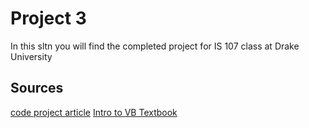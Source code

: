 # Project 3
In this sltn you will find the completed project for IS 107 class at Drake University 

## Sources 
[code project article](https://www.codeproject.com/Questions/1238467/How-do-I-change-label-size-to-new-size-VB-NET)
[Intro to VB Textbook](https://www.amazon.com/Introduction-Programming-Using-Visual-Basic/dp/0134542789)
